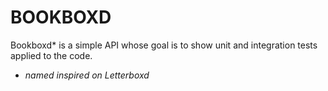 # BOOKBOXD

Bookboxd* is a simple API whose goal is to show unit and integration tests applied to the code.

* *named inspired on Letterboxd*
